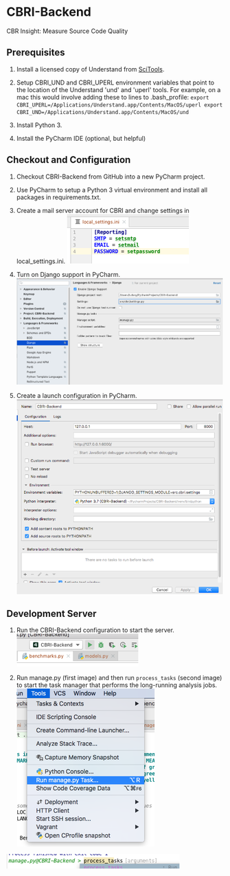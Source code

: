 # CBRI-Backend
CBR Insight: Measure Source Code Quality

## Prerequisites

1. Install a licensed copy of Understand from [SciTools](https://scitools.com/).

2. Setup CBRI_UND and CBRI_UPERL environment variables that point 
to the location of the Understand 'und' and 'uperl' tools. 
For example, on a mac this would involve adding these to lines to 
.bash_profile:
`export CBRI_UPERL=/Applications/Understand.app/Contents/MacOS/uperl
export CBRI_UND=/Applications/Understand.app/Contents/MacOS/und`

3. Install Python 3.

4. Install the PyCharm IDE (optional, but helpful)

## Checkout and Configuration

1. Checkout CBRI-Backend from GitHub into a new PyCharm project.

2. Use PyCharm to setup a Python 3 virtual environment and 
install all packages in requirements.txt.

3. Create a mail server account for CBRI and change settings in 
local_settings.ini.
![](./images/Setup2.png)

4. Turn on Django support in PyCharm.
![](./images/Setup3.png)

5. Create a launch configuration in PyCharm.
![](./images/Setup4.png)

## Development Server 

1. Run the CBRI-Backend configuration to start the server.
![](./images/Run1.png)

2. Run manage.py (first image) and then run `process_tasks` 
(second image) to start the task manager that performs the 
long-running analysis jobs.
![](./images/Run2a.png)

![](./images/Run2b.png)